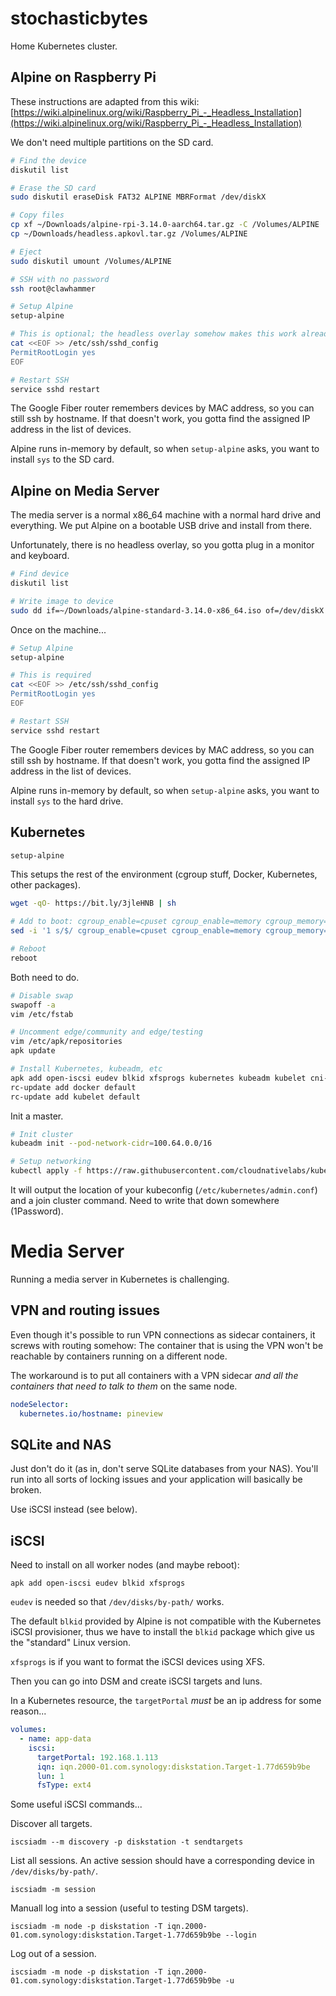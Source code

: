 # stochasticbytes

Home Kubernetes cluster.

## Alpine on Raspberry Pi

These instructions are adapted from this wiki:
[https://wiki.alpinelinux.org/wiki/Raspberry_Pi_-_Headless_Installation](https://wiki.alpinelinux.org/wiki/Raspberry_Pi_-_Headless_Installation)

We don't need multiple partitions on the SD card.
```sh
# Find the device
diskutil list

# Erase the SD card
sudo diskutil eraseDisk FAT32 ALPINE MBRFormat /dev/diskX

# Copy files
cp xf ~/Downloads/alpine-rpi-3.14.0-aarch64.tar.gz -C /Volumes/ALPINE
cp ~/Downloads/headless.apkovl.tar.gz /Volumes/ALPINE

# Eject
sudo diskutil umount /Volumes/ALPINE

# SSH with no password
ssh root@clawhammer

# Setup Alpine
setup-alpine

# This is optional; the headless overlay somehow makes this work already
cat <<EOF >> /etc/ssh/sshd_config
PermitRootLogin yes
EOF

# Restart SSH
service sshd restart
```

The Google Fiber router remembers devices by MAC address, so you can still ssh by hostname.
If that doesn't work, you gotta find the assigned IP address in the list of devices.

Alpine runs in-memory by default, so when `setup-alpine` asks, you want to install `sys` to
the SD card.

## Alpine on Media Server

The media server is a normal x86_64 machine with a normal hard drive and everything. We put
Alpine on a bootable USB drive and install from there.

Unfortunately, there is no headless overlay, so you gotta plug in a monitor and keyboard.

```sh
# Find device
diskutil list

# Write image to device
sudo dd if=~/Downloads/alpine-standard-3.14.0-x86_64.iso of=/dev/diskX bs=4M oflag=sync status=progress
```

Once on the machine...

```sh
# Setup Alpine
setup-alpine

# This is required
cat <<EOF >> /etc/ssh/sshd_config
PermitRootLogin yes
EOF

# Restart SSH
service sshd restart
```

The Google Fiber router remembers devices by MAC address, so you can still ssh by hostname.
If that doesn't work, you gotta find the assigned IP address in the list of devices.

Alpine runs in-memory by default, so when `setup-alpine` asks, you want to install `sys` to
the hard drive.

## Kubernetes

```sh
setup-alpine
```

This setups the rest of the environment (cgroup stuff, Docker, Kubernetes, other packages).
```sh
wget -qO- https://bit.ly/3jleHNB | sh
```

```sh
# Add to boot: cgroup_enable=cpuset cgroup_enable=memory cgroup_memory=1
sed -i '1 s/$/ cgroup_enable=cpuset cgroup_enable=memory cgroup_memory=1/' /boot/cmdline.txt

# Reboot
reboot
```

Both need to do.

```sh
# Disable swap
swapoff -a
vim /etc/fstab

# Uncomment edge/community and edge/testing
vim /etc/apk/repositories
apk update

# Install Kubernetes, kubeadm, etc
apk add open-iscsi eudev blkid xfsprogs kubernetes kubeadm kubelet cni-plugins docker
rc-update add docker default
rc-update add kubelet default
```

Init a master.

```sh
# Init cluster
kubeadm init --pod-network-cidr=100.64.0.0/16

# Setup networking
kubectl apply -f https://raw.githubusercontent.com/cloudnativelabs/kube-router/master/daemonset/kubeadm-kuberouter.yaml
```

It will output the location of your kubeconfig (`/etc/kubernetes/admin.conf`) and
a join cluster command. Need to write that down somewhere (1Password).

# Media Server

Running a media server in Kubernetes is challenging.

## VPN and routing issues

Even though it's possible to run VPN connections as sidecar containers, it screws with routing somehow: The container that is using the VPN won't be reachable by containers running on a different node.

The workaround is to put all containers with a VPN sidecar _and all the containers that need to talk to them_ on the same node.

```yaml
nodeSelector:
  kubernetes.io/hostname: pineview
```

## SQLite and NAS

Just don't do it (as in, don't serve SQLite databases from your NAS). You'll run into all sorts of locking issues and your application will basically be broken.

Use iSCSI instead (see below).

## iSCSI

Need to install on all worker nodes (and maybe reboot):
```
apk add open-iscsi eudev blkid xfsprogs
```

`eudev` is needed so that `/dev/disks/by-path/` works.

The default `blkid` provided by Alpine is not compatible with the Kubernetes iSCSI
provisioner, thus we have to install the `blkid` package which give us the "standard"
Linux version.

`xfsprogs` is if you want to format the iSCSI devices using XFS.

Then you can go into DSM and create iSCSI targets and luns.

In a Kubernetes resource, the `targetPortal` _must_ be an ip address for some reason...
```yaml
volumes:
  - name: app-data
    iscsi:
      targetPortal: 192.168.1.113
      iqn: iqn.2000-01.com.synology:diskstation.Target-1.77d659b9be
      lun: 1
      fsType: ext4
```

Some useful iSCSI commands...

Discover all targets.
```
iscsiadm --m discovery -p diskstation -t sendtargets
```

List all sessions. An active session should have a corresponding device in `/dev/disks/by-path/`.
```
iscsiadm -m session
```

Manuall log into a session (useful to testing DSM targets).
```
iscsiadm -m node -p diskstation -T iqn.2000-01.com.synology:diskstation.Target-1.77d659b9be --login
```

Log out of a session.
```
iscsiadm -m node -p diskstation -T iqn.2000-01.com.synology:diskstation.Target-1.77d659b9be -u
```